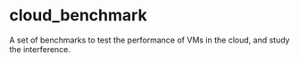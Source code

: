 # cloud_benchmark
A set of benchmarks to test the performance of VMs in the cloud, and study the interference.
